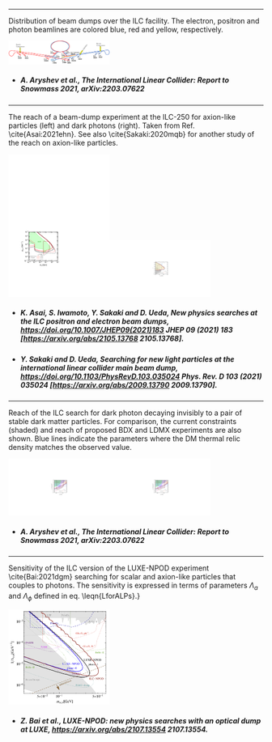 
 
-----
Distribution of beam dumps over the ILC facility. The electron, positron and photon beamlines are colored blue, red and yellow, respectively. 
 
[<img src="figures/BeamDumpDistribution-2.png" width="200" />](figures/BeamDumpDistribution-2.png)

- ##### A. Aryshev et al., The International Linear Collider: Report to Snowmass 2021, arXiv:2203.07622 



 
-----
The reach of a beam-dump experiment at the ILC-250 for axion-like particles (left) and dark photons (right). Taken from Ref. \cite{Asai:2021ehn}. See also \cite{Sakaki:2020mqb} for another study of the reach on axion-like particles.
 
[<img src="figures/ALPs_ILC.png" width="200" />](figures/ALPs_ILC.pdf)[<img src="figures/dark_ele.png" width="200" />](figures/dark_ele.pdf)

- ##### K. Asai, S. Iwamoto, Y. Sakaki and D. Ueda, New physics searches at the ILC positron and electron beam dumps, https://doi.org/10.1007/JHEP09(2021)183 JHEP   09 (2021) 183 [https://arxiv.org/abs/2105.13768  2105.13768].  

- ##### Y. Sakaki and D. Ueda, Searching for new light particles at the international linear collider main beam dump, https://doi.org/10.1103/PhysRevD.103.035024 Phys. Rev. D   103 (2021) 035024 [https://arxiv.org/abs/2009.13790  2009.13790].  



 
-----
Reach of the ILC search for dark photon decaying invisibly to a pair of stable dark matter particles. For comparison, the current constraints (shaded) and reach of proposed BDX and LDMX experiments are also shown. Blue lines indicate the parameters where the DM thermal relic density matches the observed value. 
 
[<img src="figures/ele_ele_1_daiki.png" width="200" />](figures/ele_ele_1_daiki.pdf)[<img src="figures/pos_ele_1_daiki.png" width="200" />](figures/pos_ele_1_daiki.pdf)

- ##### A. Aryshev et al., The International Linear Collider: Report to Snowmass 2021, arXiv:2203.07622 



 
-----
Sensitivity of the ILC version of the LUXE-NPOD experiment \cite{Bai:2021dgm} searching for scalar and axion-like particles that couples to photons.  The sensitivity is expressed in terms of parameters $\Lambda_a$ and $\Lambda_\phi$ defined in eq. \leqn{LforALPs}.}
 
[<img src="figures/LUXILC.png" width="200" />](figures/LUXILC.png)

- ##### Z. Bai et al., LUXE-NPOD: new physics searches with an optical dump at LUXE,  https://arxiv.org/abs/2107.13554  2107.13554.  


